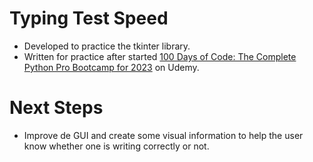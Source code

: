 # Typing Test Speed   

* Developed to practice the tkinter library.
* Written for practice after started [100 Days of Code: The Complete Python Pro Bootcamp for 2023](https://www.udemy.com/course/100-days-of-code/) on Udemy.  
  
# Next Steps

* Improve de GUI and create some visual information to help the user know whether one is writing correctly or not.

